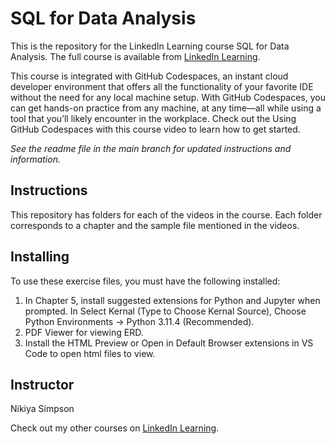 # SQL for Data Analysis
This is the repository for the LinkedIn Learning course SQL for Data Analysis. The full course is available from [LinkedIn Learning][lil-course-url].

This course is integrated with GitHub Codespaces, an instant cloud developer environment that offers all the functionality of your favorite IDE without the need for any local machine setup. With GitHub Codespaces, you can get hands-on practice from any machine, at any time—all while using a tool that you’ll likely encounter in the workplace. Check out the Using GitHub Codespaces with this course video to learn how to get started.


_See the readme file in the main branch for updated instructions and information._
## Instructions
This repository has folders for each of the videos in the course. Each folder corresponds to a chapter and the sample file mentioned in the videos. 


## Installing
To use these exercise files, you must have the following installed:
1. In Chapter 5, install suggested extensions for Python and Jupyter when prompted. In Select Kernal (Type to Choose Kernal Source), Choose Python Environments -> Python 3.11.4 (Recommended).
2. PDF Viewer for viewing ERD.
3. Install the HTML Preview or Open in Default Browser extensions in VS Code to open html files to view.


## Instructor
Nikiya Simpson

Check out my other courses on [LinkedIn Learning](https://www.linkedin.com/learning/instructors/nikiya-simpson?u=104). 

[0]: # (Replace these placeholder URLs with actual course URLs)

[lil-course-url]: https://www.linkedin.com/learning/
[lil-thumbnail-url]: http://

